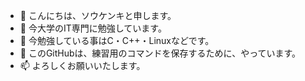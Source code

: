 - 👋 こんにちは、ソウケンキと申します。
- 👀 今大学のIT専門に勉強しています。
- 🌱 今勉強している事はC・C++・Linuxなどです。
- 💞️ このGitHubは、練習用のコマンドを保存するために、やっています。
- 📫 よろしくお願いいたします。

<!---
Henmijyun/Henmijyun is a ✨ special ✨ repository because its `README.md` (this file) appears on your GitHub profile.
You can click the Preview link to take a look at your changes.
--->
